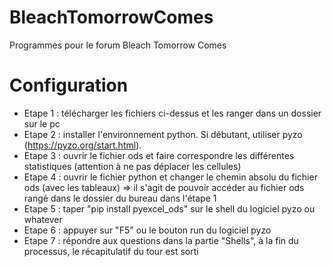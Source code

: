 # BleachTomorrowComes
Programmes pour le forum Bleach Tomorrow Comes

# Configuration

* Etape 1 : télécharger les fichiers ci-dessus et les ranger dans un dossier sur le pc
* Etape 2 : installer l'environnement python. Si débutant, utiliser pyzo (https://pyzo.org/start.html).
* Etape 3 : ouvrir le fichier ods et faire correspondre les différentes statistiques (attention à ne pas déplacer les cellules)
* Etape 4 : ouvrir le fichier python et changer le chemin absolu du fichier ods (avec les tableaux) => il s'agit de pouvoir accéder au fichier ods rangé dans le dossier du bureau dans l'étape 1
* Etape 5 : taper "pip install pyexcel_ods" sur le shell du logiciel pyzo ou whatever
* Etape 6 : appuyer sur "F5" ou le bouton run du logiciel pyzo
* Etape 7 : répondre aux questions dans la partie "Shells", à la fin du processus, le récapitulatif du tour est sorti
